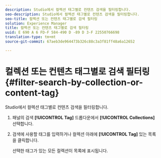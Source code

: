 ```yaml
---
description: Studio에서 컬렉션 태그별로 컨텐츠 검색을 필터링합니다.
seo-description: Studio에서 컬렉션 태그별로 컨텐츠 검색을 필터링합니다.
seo-title: 컬렉션 또는 컨텐츠 태그별로 검색 필터링
solution: Experience Manager
title: 컬렉션 또는 컨텐츠 태그별로 검색 필터링
uuid: E 690 A 6 FD-F 584-490 D -89 D 3-F 22550766698
translation-type: tm+mt
source-git-commit: 67aeb3de964473b326c88c3a3f81ff48a6a12652

---
```



# 컬렉션 또는 컨텐츠 태그별로 검색 필터링{#filter-search-by-collection-or-content-tag}

Studio에서 컬렉션 태그별로 컨텐츠 검색을 필터링합니다.

1. 패널의 검색 **[!UICONTROL Tag]** 드롭다운에서 **[!UICONTROL Collections]** 선택합니다.
1. 검색에 사용할 태그를 입력하거나 컬렉션 아래에 **[!UICONTROL Tag]** 있는 목록을 클릭합니다.

   선택한 태그가 있는 모든 컬렉션이 목록에 표시됩니다.
